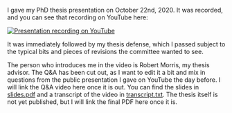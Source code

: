 I gave my PhD thesis presentation on October 22nd, 2020. It was
recorded, and you can see that recording on YouTube here:

[![Presentation recording on YouTube](https://img.youtube.com/vi/GctxvSPIfr8/sddefault.jpg)](https://www.youtube.com/watch?v=GctxvSPIfr8)

It was immediately followed by my thesis defense, which I passed subject
to the typical bits and pieces of revisions the committee wanted to see.

The person who introduces me in the video is Robert Morris, my thesis
advisor. The Q&A has been cut out, as I want to edit it a bit and mix in
questions from the public presentation I gave on YouTube the day before.
I will link the Q&A video here once it is out. You can find the slides
in [slides.pdf](./slides.pdf) and a transcript of the video in
[transcript.txt](./transcript.txt). The thesis itself is not yet
published, but I will link the final PDF here once it is.
